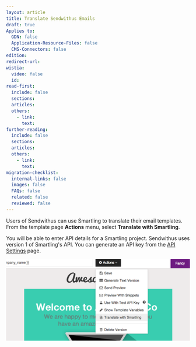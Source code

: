 ```yaml
---
layout: article
title: Translate Sendwithus Emails
draft: true
Applies to:
  GDN: false
  Application-Resource-Files: false
  CMS-Connectors: false
edition:
redirect-url:
wistia:
  video: false
  id:
read-first:
  include: false
  sections:
  articles:
  others:
    - link:
      text:
further-reading:
  include: false
  sections:
  articles:
  others:
    - link:
      text:
migration-checklist:
  internal-links: false
  images: false
  FAQs: false
  related: false
  reviewed: false
---
```



Users of Sendwithus can use Smartling to translate their email templates. From the template page&nbsp;**Actions**&nbsp;menu, select&nbsp;**Translate with Smartling**.

You will be able to enter API details for a Smartling project. Sendwithus uses version 1 of Smartling's API. You can generate an API key from the [API Settings]() page.

![](/uploads/versions/how-to-implement-email-language-translations--sendwithus--sendwithus---x----550-245x---.png)